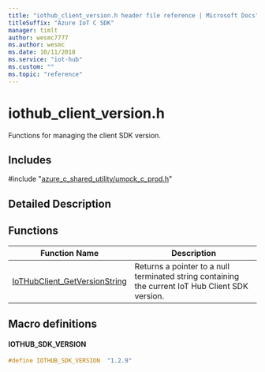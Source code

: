 ```yaml
---                             
title: "iothub_client_version.h header file reference | Microsoft Docs" 
titleSuffix: "Azure IoT C SDK"            
manager: timlt                 
author: wesmc7777              
ms.author: wesmc               
ms.date: 10/11/2018                    
ms.service: "iot-hub"             
ms.custom: ""                
ms.topic: "reference"        
---                            
```


# iothub_client_version.h 

Functions for managing the client SDK version.

## Includes

\#include "[azure_c_shared_utility/umock_c_prod.h](umock-c-prod-h.md)"  

## Detailed Description

## Functions

Function Name                  | Description                                
--------------------------------|---------------------------------------------
[IoTHubClient_GetVersionString](./iothub-client-version-h/iothubclient-getversionstring.md)            | Returns a pointer to a null terminated string containing the current IoT Hub Client SDK version.

## Macro definitions

#### IOTHUB_SDK_VERSION

```C
#define IOTHUB_SDK_VERSION  "1.2.9" 
```

